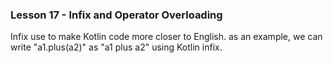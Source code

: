 ### Lesson 17 - Infix and Operator Overloading

Infix use to make Kotlin code more closer to English. as an example,
we can write "a1.plus(a2)" as "a1 plus a2" using Kotlin infix.